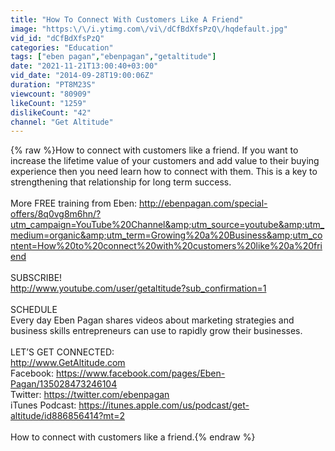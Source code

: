 ```yaml
---
title: "How To Connect With Customers Like A Friend"
image: "https:\/\/i.ytimg.com\/vi\/dCfBdXfsPzQ\/hqdefault.jpg"
vid_id: "dCfBdXfsPzQ"
categories: "Education"
tags: ["eben pagan","ebenpagan","getaltitude"]
date: "2021-11-21T13:00:40+03:00"
vid_date: "2014-09-28T19:00:06Z"
duration: "PT8M23S"
viewcount: "80909"
likeCount: "1259"
dislikeCount: "42"
channel: "Get Altitude"
---
```

{% raw %}How to connect with customers like a friend. If you want to increase the lifetime value of your customers and add value to their buying experience then you need learn how to connect with them. This is a key to strengthening that relationship for long term success.<br /><br />More FREE training from Eben: <a rel="nofollow" target="blank" href="http://ebenpagan.com/special-offers/8q0vg8m6hn/?utm_campaign=YouTube%20Channel&amp;utm_source=youtube&amp;utm_medium=organic&amp;utm_term=Growing%20a%20Business&amp;utm_content=How%20to%20connect%20with%20customers%20like%20a%20friend">http://ebenpagan.com/special-offers/8q0vg8m6hn/?utm_campaign=YouTube%20Channel&amp;utm_source=youtube&amp;utm_medium=organic&amp;utm_term=Growing%20a%20Business&amp;utm_content=How%20to%20connect%20with%20customers%20like%20a%20friend</a><br /><br />SUBSCRIBE!<br /><a rel="nofollow" target="blank" href="http://www.youtube.com/user/getaltitude?sub_confirmation=1">http://www.youtube.com/user/getaltitude?sub_confirmation=1</a><br /><br />SCHEDULE<br />Every day Eben Pagan shares videos about marketing strategies and business skills entrepreneurs can use to rapidly grow their businesses. <br /><br />LET’S GET CONNECTED:<br /><a rel="nofollow" target="blank" href="http://www.GetAltitude.com">http://www.GetAltitude.com</a><br />Facebook: <a rel="nofollow" target="blank" href="https://www.facebook.com/pages/Eben-Pagan/135028473246104">https://www.facebook.com/pages/Eben-Pagan/135028473246104</a><br />Twitter: <a rel="nofollow" target="blank" href="https://twitter.com/ebenpagan">https://twitter.com/ebenpagan</a><br />iTunes Podcast: <a rel="nofollow" target="blank" href="https://itunes.apple.com/us/podcast/get-altitude/id886856414?mt=2">https://itunes.apple.com/us/podcast/get-altitude/id886856414?mt=2</a><br /><br />How to connect with customers like a friend.{% endraw %}
